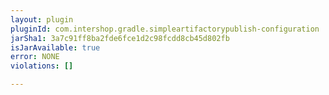 ```yaml
---
layout: plugin
pluginId: com.intershop.gradle.simpleartifactorypublish-configuration
jarSha1: 3a7c91ff8ba2fde6fce1d2c98fcdd8cb45d802fb
isJarAvailable: true
error: NONE
violations: []

---
```

